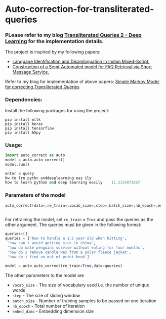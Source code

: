 # Auto-correction-for-transliterated-queries
### PLease refer to my blog [Transliterated Queries 2 – Deep Learning](https://deeplearn.school.blog/2017/01/05/__trashed/) for the implementation details.

The project is inspired by my following papers:
* [Language Identification and Disambiguation in Indian Mixed-Script.](http://link.springer.com/chapter/10.1007%2F978-3-319-28034-9_14)
* [Construction of a Semi-Automated model for FAQ Retrieval via Short Message Service.](http://dl.acm.org/citation.cfm?id=2838717)

Refer to my blog for implementation of above papers:  [Simple Markov Model for correcting Transliterated Queries](https://deeplearn.school.blog/2016/12/17/auto-correction-for-transliterated-queries/#more-63)
  
### Dependencies:
Install the following packages for using the project:

    pip install nltk
    pip install keras
    pip install tensorflow
    pip install h5py
  
### Usage:
```python
import auto_correct as auto
model = auto.auto_correct()
model.run()

enter a query
hw to lrn pythn anddeeplearning eas ily
how to learn python and deep learning easily    11.2134873867
```
### Parameters of the model
```python
auto_correct(data=,re_train=,vocab_size=,step=,batch_size=,nb_epoch=,embed_dims=)
        
```
For retraining the model, set `re_train` = `True` and pass the queries as the other argument. The queries must be given in the following format:
```python
queries=[]
queries = ['how to handle a 1.5 year old when hitting',
 'how can i avoid getting sick in china',
 'how do male penguins survive without eating for four months',
 'how do i remove candle wax from a polar fleece jacket',
 'how do i find an out of print book']

model = auto.auto_correct(re_train=True,data=queries)
```
The other parameters to the model are 
  -  `vocab_size` - The size of vocabulary used i.e. the number of unique words
  -  `step` - The size of sliding window
  -  `batch_size` - Number of training samples to be passed on one iteration
  -  `nb_epoch` - Total number of iteration
  -  `embed_dims` - Embedding dimension size

